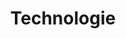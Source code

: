 ---
title: "Technologie"
sort: 3
short: technologie
type: checkbox
filters:
- short: html
  title: <abbr title="Hypertext Markup Language">HTML</abbr>
- short: css
  title: <abbr title="Cascading Style Sheets (CSS)">CSS</abbr>
- short: wai-aria
  title: <abbr title="Accessible Rich Internet Applications">ARIA</abbr>
- short: js
  title: Client-side Scripting
- short: server
  title: Server-side Scripting
- short: smil
  title: <abbr title="Synchronized Multimedia Integration Language (SMIL)">SMIL</abbr>
- short: pdf
  title: PDF
---